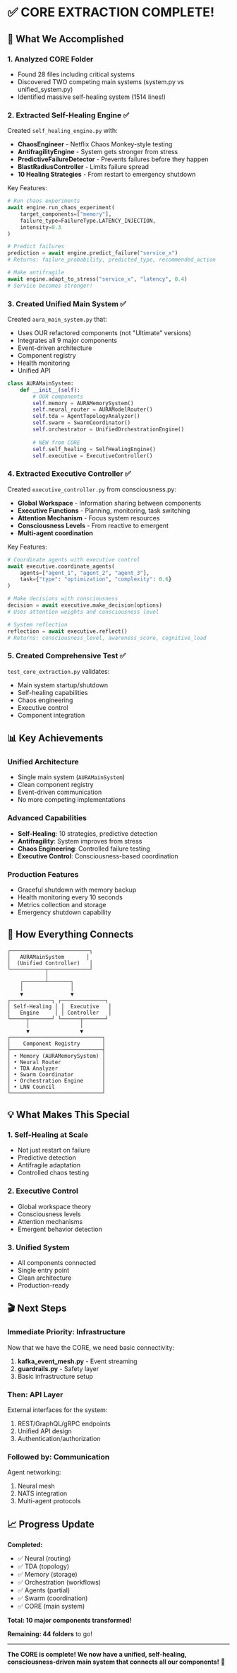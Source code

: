 # ✅ CORE EXTRACTION COMPLETE!

## 🎯 What We Accomplished

### **1. Analyzed CORE Folder**
- Found 28 files including critical systems
- Discovered TWO competing main systems (system.py vs unified_system.py)
- Identified massive self-healing system (1514 lines!)

### **2. Extracted Self-Healing Engine** ✅
Created `self_healing_engine.py` with:
- **ChaosEngineer** - Netflix Chaos Monkey-style testing
- **AntifragilityEngine** - System gets stronger from stress
- **PredictiveFailureDetector** - Prevents failures before they happen
- **BlastRadiusController** - Limits failure spread
- **10 Healing Strategies** - From restart to emergency shutdown

Key Features:
```python
# Run chaos experiments
await engine.run_chaos_experiment(
    target_components=["memory"],
    failure_type=FailureType.LATENCY_INJECTION,
    intensity=0.3
)

# Predict failures
prediction = await engine.predict_failure("service_x")
# Returns: failure_probability, predicted_type, recommended_action

# Make antifragile
await engine.adapt_to_stress("service_x", "latency", 0.4)
# Service becomes stronger!
```

### **3. Created Unified Main System** ✅
Created `aura_main_system.py` that:
- Uses OUR refactored components (not "Ultimate" versions)
- Integrates all 9 major components
- Event-driven architecture
- Component registry
- Health monitoring
- Unified API

```python
class AURAMainSystem:
    def __init__(self):
        # OUR components
        self.memory = AURAMemorySystem()
        self.neural_router = AURAModelRouter()
        self.tda = AgentTopologyAnalyzer()
        self.swarm = SwarmCoordinator()
        self.orchestrator = UnifiedOrchestrationEngine()
        
        # NEW from CORE
        self.self_healing = SelfHealingEngine()
        self.executive = ExecutiveController()
```

### **4. Extracted Executive Controller** ✅
Created `executive_controller.py` from consciousness.py:
- **Global Workspace** - Information sharing between components
- **Executive Functions** - Planning, monitoring, task switching
- **Attention Mechanism** - Focus system resources
- **Consciousness Levels** - From reactive to emergent
- **Multi-agent coordination**

Key Features:
```python
# Coordinate agents with executive control
await executive.coordinate_agents(
    agents=["agent_1", "agent_2", "agent_3"],
    task={"type": "optimization", "complexity": 0.6}
)

# Make decisions with consciousness
decision = await executive.make_decision(options)
# Uses attention weights and consciousness level

# System reflection
reflection = await executive.reflect()
# Returns: consciousness_level, awareness_score, cognitive_load
```

### **5. Created Comprehensive Test** ✅
`test_core_extraction.py` validates:
- Main system startup/shutdown
- Self-healing capabilities
- Chaos engineering
- Executive control
- Component integration

## 📊 Key Achievements

### **Unified Architecture**
- Single main system (`AURAMainSystem`)
- Clean component registry
- Event-driven communication
- No more competing implementations

### **Advanced Capabilities**
- **Self-Healing**: 10 strategies, predictive detection
- **Antifragility**: System improves from stress
- **Chaos Engineering**: Controlled failure testing
- **Executive Control**: Consciousness-based coordination

### **Production Features**
- Graceful shutdown with memory backup
- Health monitoring every 10 seconds
- Metrics collection and storage
- Emergency shutdown capability

## 🔌 How Everything Connects

```
┌─────────────────────────┐
│   AURAMainSystem       │
│  (Unified Controller)   │
└───────────┬─────────────┘
            │
    ┌───────┴───────┐
    │               │
    ▼               ▼
┌─────────────┐ ┌──────────────┐
│ Self-Healing │ │  Executive   │
│   Engine     │ │ Controller   │
└─────┬───────┘ └──────┬───────┘
      │                │
      ▼                ▼
┌─────────────────────────────┐
│    Component Registry       │
├─────────────────────────────┤
│ • Memory (AURAMemorySystem) │
│ • Neural Router             │
│ • TDA Analyzer              │
│ • Swarm Coordinator         │
│ • Orchestration Engine      │
│ • LNN Council               │
└─────────────────────────────┘
```

## 💡 What Makes This Special

### **1. Self-Healing at Scale**
- Not just restart on failure
- Predictive detection
- Antifragile adaptation
- Controlled chaos testing

### **2. Executive Control**
- Global workspace theory
- Consciousness levels
- Attention mechanisms
- Emergent behavior detection

### **3. Unified System**
- All components connected
- Single entry point
- Clean architecture
- Production-ready

## 🎬 Next Steps

### **Immediate Priority: Infrastructure**
Now that we have the CORE, we need basic connectivity:
1. **kafka_event_mesh.py** - Event streaming
2. **guardrails.py** - Safety layer
3. Basic infrastructure setup

### **Then: API Layer**
External interfaces for the system:
1. REST/GraphQL/gRPC endpoints
2. Unified API design
3. Authentication/authorization

### **Followed by: Communication**
Agent networking:
1. Neural mesh
2. NATS integration
3. Multi-agent protocols

## 📈 Progress Update

**Completed:**
- ✅ Neural (routing)
- ✅ TDA (topology)
- ✅ Memory (storage)
- ✅ Orchestration (workflows)
- ✅ Agents (partial)
- ✅ Swarm (coordination)
- ✅ CORE (main system)

**Total: 10 major components transformed!**

**Remaining: 44 folders** to go!

---

**The CORE is complete! We now have a unified, self-healing, consciousness-driven main system that connects all our components!** 🚀